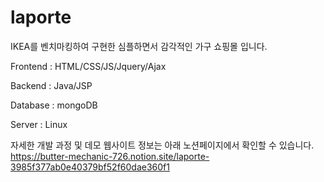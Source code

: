# laporte

IKEA를 벤치마킹하여 구현한 심플하면서 감각적인 가구 쇼핑몰 입니다.

Frontend : HTML/CSS/JS/Jquery/Ajax

Backend : Java/JSP

Database : mongoDB

Server : Linux

자세한 개발 과정 및 데모 웹사이트 정보는 아래 노션페이지에서 확인할 수 있습니다.
https://butter-mechanic-726.notion.site/laporte-3985f377ab0e40379bf52f60dae360f1

